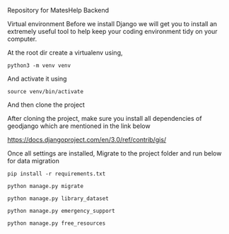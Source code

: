 Repository for MatesHelp Backend

Virtual environment
Before we install Django we will get you to install an extremely useful tool to help keep your coding environment tidy on your computer.

At the root dir create a virtualenv using,
```
python3 -m venv venv
```
And activate it using
```
source venv/bin/activate
```

And then clone the project

After cloning the project, make sure you install all dependencies of geodjango which are mentioned in the link below

https://docs.djangoproject.com/en/3.0/ref/contrib/gis/

Once all settings are installed,
Migrate to the project folder and run below for data migration
```
pip install -r requirements.txt
```
```
python manage.py migrate
```
```
python manage.py library_dataset
```
```
python manage.py emergency_support
```
```
python manage.py free_resources
```
